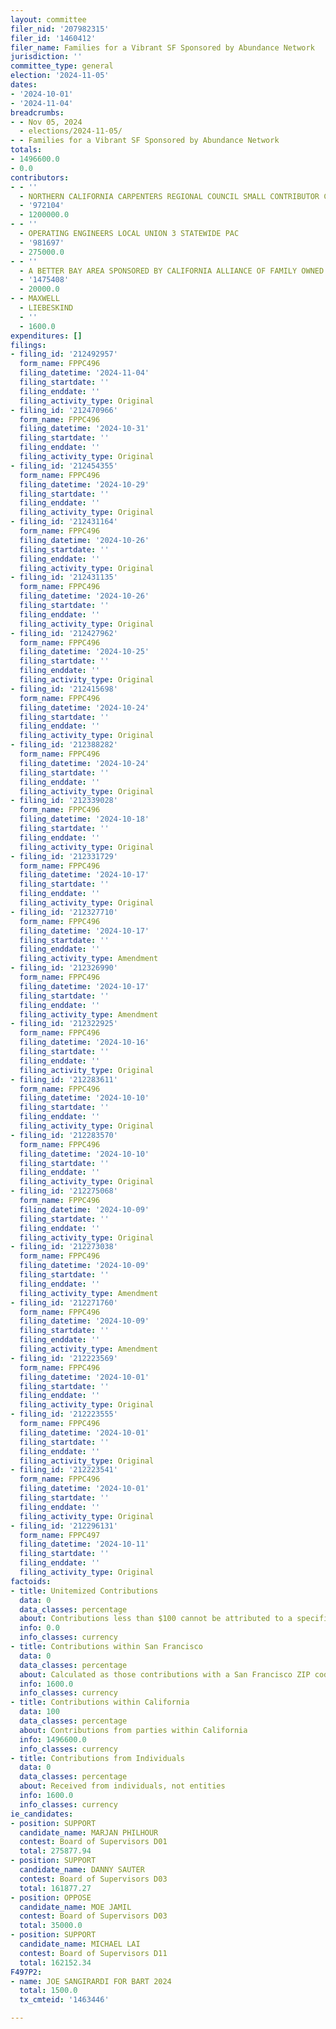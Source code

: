 ```yaml
---
layout: committee
filer_nid: '207982315'
filer_id: '1460412'
filer_name: Families for a Vibrant SF Sponsored by Abundance Network
jurisdiction: ''
committee_type: general
election: '2024-11-05'
dates:
- '2024-10-01'
- '2024-11-04'
breadcrumbs:
- - Nov 05, 2024
  - elections/2024-11-05/
- - Families for a Vibrant SF Sponsored by Abundance Network
totals:
- 1496600.0
- 0.0
contributors:
- - ''
  - NORTHERN CALIFORNIA CARPENTERS REGIONAL COUNCIL SMALL CONTRIBUTOR COMMITTEE
  - '972104'
  - 1200000.0
- - ''
  - OPERATING ENGINEERS LOCAL UNION 3 STATEWIDE PAC
  - '981697'
  - 275000.0
- - ''
  - A BETTER BAY AREA SPONSORED BY CALIFORNIA ALLIANCE OF FAMILY OWNED BUSINESSES
  - '1475408'
  - 20000.0
- - MAXWELL
  - LIEBESKIND
  - ''
  - 1600.0
expenditures: []
filings:
- filing_id: '212492957'
  form_name: FPPC496
  filing_datetime: '2024-11-04'
  filing_startdate: ''
  filing_enddate: ''
  filing_activity_type: Original
- filing_id: '212470966'
  form_name: FPPC496
  filing_datetime: '2024-10-31'
  filing_startdate: ''
  filing_enddate: ''
  filing_activity_type: Original
- filing_id: '212454355'
  form_name: FPPC496
  filing_datetime: '2024-10-29'
  filing_startdate: ''
  filing_enddate: ''
  filing_activity_type: Original
- filing_id: '212431164'
  form_name: FPPC496
  filing_datetime: '2024-10-26'
  filing_startdate: ''
  filing_enddate: ''
  filing_activity_type: Original
- filing_id: '212431135'
  form_name: FPPC496
  filing_datetime: '2024-10-26'
  filing_startdate: ''
  filing_enddate: ''
  filing_activity_type: Original
- filing_id: '212427962'
  form_name: FPPC496
  filing_datetime: '2024-10-25'
  filing_startdate: ''
  filing_enddate: ''
  filing_activity_type: Original
- filing_id: '212415698'
  form_name: FPPC496
  filing_datetime: '2024-10-24'
  filing_startdate: ''
  filing_enddate: ''
  filing_activity_type: Original
- filing_id: '212388282'
  form_name: FPPC496
  filing_datetime: '2024-10-24'
  filing_startdate: ''
  filing_enddate: ''
  filing_activity_type: Original
- filing_id: '212339028'
  form_name: FPPC496
  filing_datetime: '2024-10-18'
  filing_startdate: ''
  filing_enddate: ''
  filing_activity_type: Original
- filing_id: '212331729'
  form_name: FPPC496
  filing_datetime: '2024-10-17'
  filing_startdate: ''
  filing_enddate: ''
  filing_activity_type: Original
- filing_id: '212327710'
  form_name: FPPC496
  filing_datetime: '2024-10-17'
  filing_startdate: ''
  filing_enddate: ''
  filing_activity_type: Amendment
- filing_id: '212326990'
  form_name: FPPC496
  filing_datetime: '2024-10-17'
  filing_startdate: ''
  filing_enddate: ''
  filing_activity_type: Amendment
- filing_id: '212322925'
  form_name: FPPC496
  filing_datetime: '2024-10-16'
  filing_startdate: ''
  filing_enddate: ''
  filing_activity_type: Original
- filing_id: '212283611'
  form_name: FPPC496
  filing_datetime: '2024-10-10'
  filing_startdate: ''
  filing_enddate: ''
  filing_activity_type: Original
- filing_id: '212283570'
  form_name: FPPC496
  filing_datetime: '2024-10-10'
  filing_startdate: ''
  filing_enddate: ''
  filing_activity_type: Original
- filing_id: '212275068'
  form_name: FPPC496
  filing_datetime: '2024-10-09'
  filing_startdate: ''
  filing_enddate: ''
  filing_activity_type: Original
- filing_id: '212273038'
  form_name: FPPC496
  filing_datetime: '2024-10-09'
  filing_startdate: ''
  filing_enddate: ''
  filing_activity_type: Amendment
- filing_id: '212271760'
  form_name: FPPC496
  filing_datetime: '2024-10-09'
  filing_startdate: ''
  filing_enddate: ''
  filing_activity_type: Amendment
- filing_id: '212223569'
  form_name: FPPC496
  filing_datetime: '2024-10-01'
  filing_startdate: ''
  filing_enddate: ''
  filing_activity_type: Original
- filing_id: '212223555'
  form_name: FPPC496
  filing_datetime: '2024-10-01'
  filing_startdate: ''
  filing_enddate: ''
  filing_activity_type: Original
- filing_id: '212223541'
  form_name: FPPC496
  filing_datetime: '2024-10-01'
  filing_startdate: ''
  filing_enddate: ''
  filing_activity_type: Original
- filing_id: '212296131'
  form_name: FPPC497
  filing_datetime: '2024-10-11'
  filing_startdate: ''
  filing_enddate: ''
  filing_activity_type: Original
factoids:
- title: Unitemized Contributions
  data: 0
  data_classes: percentage
  about: Contributions less than $100 cannot be attributed to a specific individual
  info: 0.0
  info_classes: currency
- title: Contributions within San Francisco
  data: 0
  data_classes: percentage
  about: Calculated as those contributions with a San Francisco ZIP code
  info: 1600.0
  info_classes: currency
- title: Contributions within California
  data: 100
  data_classes: percentage
  about: Contributions from parties within California
  info: 1496600.0
  info_classes: currency
- title: Contributions from Individuals
  data: 0
  data_classes: percentage
  about: Received from individuals, not entities
  info: 1600.0
  info_classes: currency
ie_candidates:
- position: SUPPORT
  candidate_name: MARJAN PHILHOUR
  contest: Board of Supervisors D01
  total: 275877.94
- position: SUPPORT
  candidate_name: DANNY SAUTER
  contest: Board of Supervisors D03
  total: 161877.27
- position: OPPOSE
  candidate_name: MOE JAMIL
  contest: Board of Supervisors D03
  total: 35000.0
- position: SUPPORT
  candidate_name: MICHAEL LAI
  contest: Board of Supervisors D11
  total: 162152.34
F497P2:
- name: JOE SANGIRARDI FOR BART 2024
  total: 1500.0
  tx_cmteid: '1463446'

---
```


